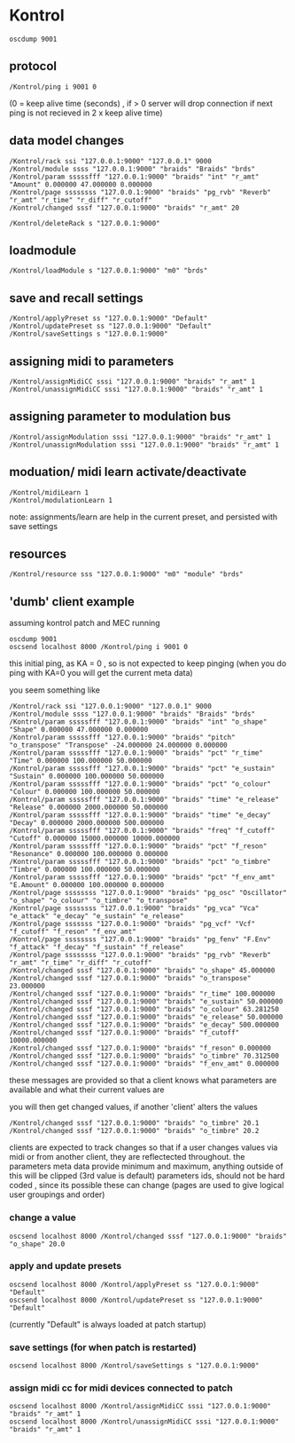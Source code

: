 # Kontrol

    oscdump 9001

## protocol 

    /Kontrol/ping i 9001 0

(0 = keep alive time (seconds) , if > 0 server will drop connection if next ping is not recieved in 2 x keep alive time)

## data model changes
    /Kontrol/rack ssi "127.0.0.1:9000" "127.0.0.1" 9000
    /Kontrol/module ssss "127.0.0.1:9000" "braids" "Braids" "brds"
    /Kontrol/param sssssfff "127.0.0.1:9000" "braids" "int" "r_amt" "Amount" 0.000000 47.000000 0.000000
    /Kontrol/page ssssssss "127.0.0.1:9000" "braids" "pg_rvb" "Reverb" "r_amt" "r_time" "r_diff" "r_cutoff"
    /Kontrol/changed sssf "127.0.0.1:9000" "braids" "r_amt" 20
    
    /Kontrol/deleteRack s "127.0.0.1:9000" 
    

## loadmodule 
    /Kontrol/loadModule s "127.0.0.1:9000" "m0" "brds"


## save and recall settings
    /Kontrol/applyPreset ss "127.0.0.1:9000" "Default"
    /Kontrol/updatePreset ss "127.0.0.1:9000" "Default"
    /Kontrol/saveSettings s "127.0.0.1:9000"

## assigning midi to parameters
    /Kontrol/assignMidiCC sssi "127.0.0.1:9000" "braids" "r_amt" 1
    /Kontrol/unassignMidiCC sssi "127.0.0.1:9000" "braids" "r_amt" 1
    
## assigning parameter to modulation bus
    /Kontrol/assignModulation sssi "127.0.0.1:9000" "braids" "r_amt" 1
    /Kontrol/unassignModulation sssi "127.0.0.1:9000" "braids" "r_amt" 1
    
## moduation/ midi learn activate/deactivate
    /Kontrol/midiLearn 1
    /Kontrol/modulationLearn 1

note: assignments/learn are help in the current preset, and persisted with save settings

## resources
    /Kontrol/resource sss "127.0.0.1:9000" "m0" "module" "brds"


## 'dumb' client example

assuming kontrol patch and MEC running 

    oscdump 9001
    oscsend localhost 8000 /Kontrol/ping i 9001 0

this initial ping, as KA = 0 , so is not expected to keep pinging
(when you do ping with KA=0 you will get the current meta data)

you seem something like

    /Kontrol/rack ssi "127.0.0.1:9000" "127.0.0.1" 9000
    /Kontrol/module ssss "127.0.0.1:9000" "braids" "Braids" "brds"
    /Kontrol/param sssssfff "127.0.0.1:9000" "braids" "int" "o_shape" "Shape" 0.000000 47.000000 0.000000
    /Kontrol/param sssssfff "127.0.0.1:9000" "braids" "pitch" "o_transpose" "Transpose" -24.000000 24.000000 0.000000
    /Kontrol/param sssssfff "127.0.0.1:9000" "braids" "pct" "r_time" "Time" 0.000000 100.000000 50.000000
    /Kontrol/param sssssfff "127.0.0.1:9000" "braids" "pct" "e_sustain" "Sustain" 0.000000 100.000000 50.000000
    /Kontrol/param sssssfff "127.0.0.1:9000" "braids" "pct" "o_colour" "Colour" 0.000000 100.000000 50.000000
    /Kontrol/param sssssfff "127.0.0.1:9000" "braids" "time" "e_release" "Release" 0.000000 2000.000000 50.000000
    /Kontrol/param sssssfff "127.0.0.1:9000" "braids" "time" "e_decay" "Decay" 0.000000 2000.000000 500.000000
    /Kontrol/param sssssfff "127.0.0.1:9000" "braids" "freq" "f_cutoff" "Cutoff" 0.000000 15000.000000 10000.000000
    /Kontrol/param sssssfff "127.0.0.1:9000" "braids" "pct" "f_reson" "Resonance" 0.000000 100.000000 0.000000
    /Kontrol/param sssssfff "127.0.0.1:9000" "braids" "pct" "o_timbre" "Timbre" 0.000000 100.000000 50.000000
    /Kontrol/param sssssfff "127.0.0.1:9000" "braids" "pct" "f_env_amt" "E.Amount" 0.000000 100.000000 0.000000
    /Kontrol/page ssssssss "127.0.0.1:9000" "braids" "pg_osc" "Oscillator" "o_shape" "o_colour" "o_timbre" "o_transpose"
    /Kontrol/page ssssssss "127.0.0.1:9000" "braids" "pg_vca" "Vca" "e_attack" "e_decay" "e_sustain" "e_release"
    /Kontrol/page sssssss "127.0.0.1:9000" "braids" "pg_vcf" "Vcf" "f_cutoff" "f_reson" "f_env_amt"
    /Kontrol/page ssssssss "127.0.0.1:9000" "braids" "pg_fenv" "F.Env" "f_attack" "f_decay" "f_sustain" "f_release"
    /Kontrol/page ssssssss "127.0.0.1:9000" "braids" "pg_rvb" "Reverb" "r_amt" "r_time" "r_diff" "r_cutoff"
    /Kontrol/changed sssf "127.0.0.1:9000" "braids" "o_shape" 45.000000
    /Kontrol/changed sssf "127.0.0.1:9000" "braids" "o_transpose" 23.000000
    /Kontrol/changed sssf "127.0.0.1:9000" "braids" "r_time" 100.000000
    /Kontrol/changed sssf "127.0.0.1:9000" "braids" "e_sustain" 50.000000
    /Kontrol/changed sssf "127.0.0.1:9000" "braids" "o_colour" 63.281250
    /Kontrol/changed sssf "127.0.0.1:9000" "braids" "e_release" 50.000000
    /Kontrol/changed sssf "127.0.0.1:9000" "braids" "e_decay" 500.000000
    /Kontrol/changed sssf "127.0.0.1:9000" "braids" "f_cutoff" 10000.000000
    /Kontrol/changed sssf "127.0.0.1:9000" "braids" "f_reson" 0.000000
    /Kontrol/changed sssf "127.0.0.1:9000" "braids" "o_timbre" 70.312500
    /Kontrol/changed sssf "127.0.0.1:9000" "braids" "f_env_amt" 0.000000

these messages are provided so that a client knows what parameters are available and what their current values are

you will then get changed values, if another 'client' alters the values

    /Kontrol/changed sssf "127.0.0.1:9000" "braids" "o_timbre" 20.1
    /Kontrol/changed sssf "127.0.0.1:9000" "braids" "o_timbre" 20.2

clients are expected to track changes so that if a user changes values via midi or from another client, they are reflectected throughout.
the parameters meta data provide minimum and maximum, anything outside of this will be clipped (3rd value is default)
parameters ids, should not be hard coded , since its possible these can change
(pages are used to give logical user groupings and order)



### change a value 

    oscsend localhost 8000 /Kontrol/changed sssf "127.0.0.1:9000" "braids" "o_shape" 20.0


### apply and update presets

    oscsend localhost 8000 /Kontrol/applyPreset ss "127.0.0.1:9000" "Default"
    oscsend localhost 8000 /Kontrol/updatePreset ss "127.0.0.1:9000" "Default"

(currently "Default" is always loaded at patch startup)

### save settings (for when patch is restarted)

    oscsend localhost 8000 /Kontrol/saveSettings s "127.0.0.1:9000"

### assign midi cc for midi devices connected to patch

    oscsend localhost 8000 /Kontrol/assignMidiCC sssi "127.0.0.1:9000" "braids" "r_amt" 1
    oscsend localhost 8000 /Kontrol/unassignMidiCC sssi "127.0.0.1:9000" "braids" "r_amt" 1


